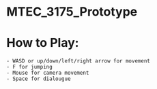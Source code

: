 # MTEC_3175_Prototype
  # How to Play:
    - WASD or up/down/left/right arrow for movement
    - F for jumping
    - Mouse for camera movement
    - Space for dialougue
